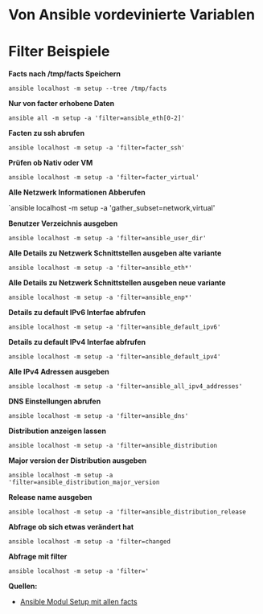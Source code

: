 # Von Ansible vordevinierte Variablen 


# Filter Beispiele 

**Facts nach /tmp/facts Speichern**

`ansible localhost -m setup --tree /tmp/facts`

**Nur von facter erhobene Daten**

`ansible all -m setup -a 'filter=ansible_eth[0-2]'`

**Facten zu ssh abrufen**

`ansible localhost -m setup -a 'filter=facter_ssh'`

**Prüfen ob Nativ oder VM**

`ansible localhost -m setup -a 'filter=facter_virtual' `

**Alle Netzwerk Informationen Abberufen**

`ansible localhost -m setup -a 'gather_subset=network,virtual'

**Benutzer Verzeichnis ausgeben**

`ansible localhost -m setup -a 'filter=ansible_user_dir'`

**Alle Details zu Netzwerk Schnittstellen ausgeben alte variante**

`ansible localhost -m setup -a 'filter=ansible_eth*'`

**Alle Details zu Netzwerk Schnittstellen ausgeben neue variante**

`ansible localhost -m setup -a 'filter=ansible_enp*'`

**Details zu default IPv6 Interfae abfrufen**

`ansible localhost -m setup -a 'filter=ansible_default_ipv6'`

**Details zu default IPv4 Interfae abfrufen**

`ansible localhost -m setup -a 'filter=ansible_default_ipv4'`

**Alle IPv4 Adressen ausgeben**

`ansible localhost -m setup -a 'filter=ansible_all_ipv4_addresses'`

**DNS Einstellungen abrufen**

`ansible localhost -m setup -a 'filter=ansible_dns'`

**Distribution anzeigen lassen**

`ansible localhost -m setup -a 'filter=ansible_distribution`

**Major version der Distribution ausgeben**

`ansible localhost -m setup -a 'filter=ansible_distribution_major_version`

**Release name ausgeben**

`ansible localhost -m setup -a 'filter=ansible_distribution_release`

**Abfrage ob sich etwas verändert hat**

`ansible localhost -m setup -a 'filter=changed`

**Abfrage mit filter**

`ansible localhost -m setup -a 'filter='`

**Quellen:**

* [Ansible Modul Setup mit allen facts](http://docs.ansible.com/ansible/setup_module.html)